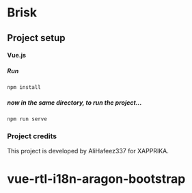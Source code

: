 ﻿# Brisk

<!--- just - [**Live demo**](https://board-ac1a6.web.app/) --->


## Project setup

#### Vue.js

##### Run
```
npm install
```

##### now in the same directory, to run the project...
```
npm run serve
```

### Project credits

This project is developed by AliHafeez337 for XAPPRIKA.
# vue-rtl-i18n-aragon-bootstrap
